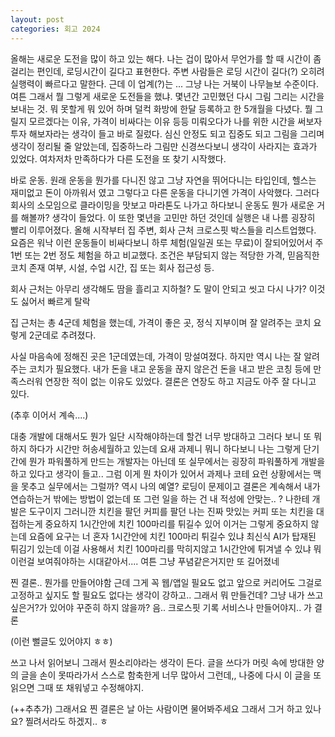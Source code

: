 ```yaml
---
layout: post
categories: 회고 2024
---
```


올해는 새로운 도전을 많이 하고 있는 해다. 나는 겁이 많아서 무언가를 할 때 시간이 좀 걸리는 편인데, 로딩시간이 길다고 표현한다. 
주변 사람들은 로딩 시간이 길다(?) 오히려 실행력이 빠르다고 말한다. 
근데 이 업계(?)는 ... 그냥 나는 거북이 나무늘보 수준이다. 여튼 그래서 뭘 그렇게 새로운 도전들을 했냐. 몇년간 고민했던 다시 그림 그리는 시간을 보내는 것. 뭐 못할게 뭐 있어 하며 덜컥 화방에 한달 등록하고 한 5개월을 다녔다. 뭘 그릴지 모르겠다는 이유, 가격이 비싸다는 이유 등등 미뤄오다가 나를 위한 시간을 써보자 투자 해보자라는 생각이 들고 바로 질렀다. 심신 안정도 되고 집중도 되고 그림을 그리며 생각이 정리될 줄 알았는데, 집중하느라 그림만 신경쓰다보니 생각이 사라지는 효과가 있었다. 여차저차 만족하다가 다른 도전을 또 찾기 시작했다. 

바로 운동. 원래 운동을 뭔가를 다니진 않고 그냥 자연을 뛰어다니는 타입인데, 헬스는 재미없고 돈이 아까워서 였고 그렇다고 다른 운동을 다니기엔 가격이 사악했다. 그러다 회사의 소모임으로 클라이밍을 맛보고 마라톤도 나가고 하다보니 운동도 뭔가 새로운 거를 해볼까? 생각이 들었다. 이 또한 몇년을 고민만 하던 것인데 실행은 내 나름 굉장히 빨리 이루어졌다. 올해 시작부터 집 주변, 회사 근처 크로스핏 박스들을 리스트업했다. 요즘은 워낙 이런 운동들이 비싸다보니 하루 체험(일일권 또는 무료)이 잘되어있어서 주 1번 또는 2번 정도 체험을 하고 비교했다. 
조건은 부담되지 않는 적당한 가격, 믿음직한 코치 존재 여부, 시설, 수업 시간, 집 또는 회사 접근성 등. 

회사 근처는 아무리 생각해도 땀을 흘리고 지하철? 도 말이 안되고 씻고 다시 나가? 이것도 싫어서 빠르게 탈락 

집 근처는 총 4군데 체험을 했는데, 가격이 좋은 곳, 정식 지부이며 잘 알려주는 코치 요렇게 2군데로 추려졌다. 

사실 마음속에 정해진 곳은 1군데였는데, 가격이 망설여졌다. 하지만 역시 나는 잘 알려주는 코치가 필요했다. 내가 돈을 내고 운동을 끊지 않은건 돈을 내고 받은 코칭 등에 만족스러워 연장한 적이 없는 이유도 있었다. 
결론은 연장도 하고 지금도 아주 잘 다니고 있다. 

(추후 이어서 계속....)

대충 개발에 대해서도 뭔가 일단 시작해야하는데 할건 너무 방대하고 그러다 보니 또 뭐하지 하다가 시간만 허송세월하고 있는데 
요새 과제니 뭐니 하다보니 나는 그렇게 단기간에 뭔가 파워풀하게 만드는 개발자는 아닌데 또 실무에서는 굉장히 파워풀하게 개발을 하고 있다고 생각이 들고.. 그럼 이게 뭔 차이가 있어서 과제나 코테 요런 상황에서는 맥을 못추고 실무에서는 그럴까? 역시 나의 예열? 로딩이 문제이고 결론은 계속해서 내가 연습하는거 밖에는 방법이 없는데 또 그런 일을 하는 건 내 적성에 안맞는.. ? 나한테 개발은 도구이지 그러니깐 치킨을 팔던 커피를 팔던 나는 진짜 맛있는 커피 또는 치킨을 대접하는게 중요하지 1시간안에 치킨 100마리를 튀길수 있어 이거는 그렇게 중요하지 않는데 요즘에 요구는 너 혼자 1시간안에 치킨 100마리 튀길수 있냐 최신식 AI가 탑재된 튀김기 있는데 이걸 사용해서 치킨 100마리를 막히지않고 1시간안에 튀겨낼 수 있냐 뭐 이런걸 보여줘야하는 시대같아서.... 여튼 그냥 푸념같은거지만 또 길어졌네 

찐 결론.. 뭔가를 만들어야함 근데 그게 꼭 웹/앱일 필요도 없고 앞으로 커리어도 그걸로 고정하고 싶지도 할 필요도 없다는 생각이 강하고.. 그래서 뭐 만들건데? 그냥 내가 쓰고 싶은거?가 있어야 꾸준히 하지 않을까? 음.. 크로스핏 기록 서비스나 만들어야지.. 가 결론 

(이런 뻘글도 있어야지 ㅎㅎ)

쓰고 나서 읽어보니 그래서 뭔소리야라는 생각이 든다. 글을 쓰다가 머릿 속에 방대한 양의 글을 손이 못따라가서 스스로 함축한게 너무 많아서 그런데,, 나중에 다시 이 글을 또 읽으면 그때 또 채워넣고 수정해야지. 

(++추추가)
그래서요 찐 결론은 날 아는 사람이면 물어봐주세요 그래서 그거 하고 있나요? 찔려서라도 하겠지.. ㅎ
